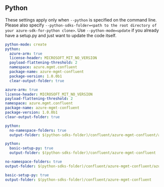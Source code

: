 ## Python

These settings apply only when `--python` is specified on the command line.
Please also specify `--python-sdks-folder=<path to the root directory of your azure-sdk-for-python clone>`.
Use `--python-mode=update` if you already have a setup.py and just want to update the code itself.

``` yaml $(python) && !$(track2)
python-mode: create
python:
  azure-arm: true
  license-header: MICROSOFT_MIT_NO_VERSION
  payload-flattening-threshold: 2
  namespace: azure.mgmt.confluent
  package-name: azure-mgmt-confluent
  package-version: 1.0.0b1
  clear-output-folder: true
```
``` yaml $(python) && $(track2)
azure-arm: true
license-header: MICROSOFT_MIT_NO_VERSION
payload-flattening-threshold: 2
namespace: azure.mgmt.confluent
package-name: azure-mgmt-confluent
package-version: 1.0.0b1
clear-output-folder: true
```
``` yaml $(python) && $(python-mode) == 'update' && !$(track2)
python:
  no-namespace-folders: true
  output-folder: $(python-sdks-folder)/confluent/azure-mgmt-confluent/azure/mgmt/confluent
```

``` yaml $(python) && $(python-mode) == 'create' && !$(track2)
python:
  basic-setup-py: true
  output-folder: $(python-sdks-folder)/confluent/azure-mgmt-confluent
```

``` yaml $(python) && $(python-mode) == 'update' && $(track2)
no-namespace-folders: true
output-folder: $(python-sdks-folder)/confluent/azure-mgmt-confluent/azure/mgmt/confluent
```

``` yaml $(python) && $(python-mode) == 'create' && $(track2)
basic-setup-py: true
output-folder: $(python-sdks-folder)/confluent/azure-mgmt-confluent
```